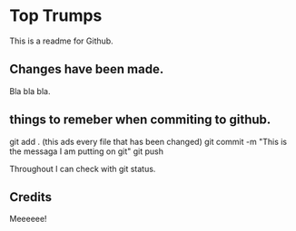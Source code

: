 # Top Trumps 

This is a readme for Github.

## Changes have been made.

Bla bla bla.

## things to remeber when commiting to github.
git add . (this ads every file that has been changed)
git commit -m "This is the messaga I am putting on git"
git push 

Throughout I can check with git status.

## Credits

Meeeeee!